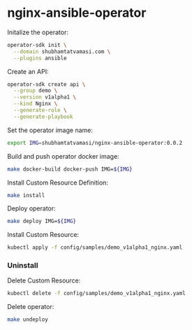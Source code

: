 # nginx-ansible-operator

Initalize the operator:
```bash
operator-sdk init \
  --domain shubhamtatvamasi.com \
  --plugins ansible
```

Create an API:
```bash
operator-sdk create api \
  --group demo \
  --version v1alpha1 \
  --kind Nginx \
  --generate-role \
  --generate-playbook
```

Set the operator image name:
```bash
export IMG=shubhamtatvamasi/nginx-ansible-operator:0.0.2
```

Build and push operator docker image:
```bash
make docker-build docker-push IMG=${IMG}
```

Install Custom Resource Definition:
```bash
make install
```

Deploy operator:
```bash
make deploy IMG=${IMG}
```

Install Custom Resource:
```bash
kubectl apply -f config/samples/demo_v1alpha1_nginx.yaml
```

### Uninstall

Delete Custom Resource:
```bash
kubectl delete -f config/samples/demo_v1alpha1_nginx.yaml
```

Delete operator:
```bash
make undeploy
```